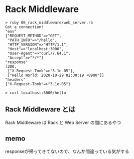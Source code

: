 # Rack Middleware

```
> ruby 06_rack_middleware/web_server.rb
Got a connection!
"env"
{"REQUEST_METHOD"=>"GET",
 "PATH_INFO"=>"/hello",
 "HTTP_VERSION"=>"HTTP/1.1",
 "Host"=>"localhost:3000",
 "User-Agent"=>"curl/7.64.1",
 "Accept"=>"*/*"}
"response"
[200,
 {"X-Request-Took"=>"3.1e-05"},
 ["Hello World: 2020-10-29 02:30:19 +0900"]]
"headers"
{"X-Request-Took"=>"3.1e-05"}
```

```
> curl localhost:3000/hello
```

## Rack Middleware とは

Rack Middleware は Rack と Web Server の間にあるやつ

## memo

responseが帰ってきてないので、なんか間違っている気がする
